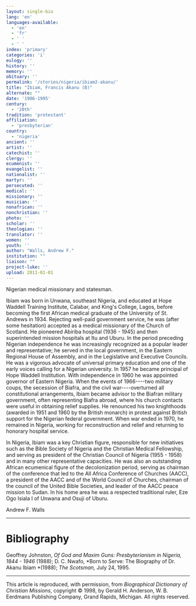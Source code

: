 ```yaml
---
layout: single-bio
lang: 'en'
languages-available:
  - 'en'
  - 'fr'
  - ' '
  - ' '
index: 'primary'
categories: 'i'
eulogy: ''
history: ''
memory: ''
obituary: ''
permalink: '/stories/nigeria/ibiam2-akanu/'
title: "Ibiam, Francis Akanu (B)"
alternate: ""
date: '1906-1995'
century:
  - '20th'
tradition: 'protestant'
affiliation:
  - 'presbyterian'
country:
  - 'nigeria'
ancient: ''
artist: ''
catechist: ''
clergy: ''
ecumenist: ''
evangelist: ''
nationalist: ''
martyr: ''
persecuted: ''
medical: ''
missionary: ''
musician: ''
nonafrican: ''
nonchristian: ''
photo: ''
scholar: ''
theologian: ''
translator: ''
women: ''
youth: ''
author: "Walls, Andrew F."
institution: ""
liaison: ""
project-luke: ''
upload: 2011-01-01
---
```




Nigerian medical missionary and statesman.

Ibiam was born in Unwana, southeast Nigeria, and educated at Hope Waddell Training Institute, Calabar, and King's College, Lagos, before becoming the first African medical graduate of the University of St. Andrews in 1934. Rejecting well-paid government service, he was (after some hesitation) accepted as a medical missionary of the Church of Scotland. He pioneered Abiriba hospital (1936 - 1945) and then superintended mission hospitals at Itu and Uburu. In the period preceding Nigerian independence he was increasingly recognized as a popular leader and representative; he served in the local government, in the Eastern Regional House of Assembly, and in the Legislative and Executive Councils. He was a vigorous advocate of universal primary education and one of the early voices calling for a Nigerian university. In 1957 he became principal of Hope Waddell Institution. With independence in 1960 he was appointed governor of Eastern Nigeria. When the events of 1966----two military coups, the secession of Biafra, and the civil war----overturned all constitutional arrangements, Ibiam became advisor to the Biafran military government, often representing Biafra abroad, where his church contacts were useful in obtaining relief supplies. He renounced his two knighthoods (awarded in 1951 and 1960 by the British monarch) in protest against British support for the Nigerian federal government. When war ended in 1970, he remained in Nigeria, working for reconstruction and relief and returning to honorary hospital service.

In Nigeria, Ibiam was a key Christian figure, responsible for new initiatives such as the Bible Society of Nigeria and the Christian Medical Fellowship, and serving as president of the Christian Council of Nigeria (1955 - 1958) and in many other representative capacities. He was also an outstanding African ecumenical figure of the decolonization period, serving as chairman of the conference that led to the All Africa Conference of Churches (AACC), a president of the AACC and of the World Council of Churches, chairman of the council of the United Bible Societies, and leader of the AACC peace mission to Sudan. In his home area he was a respected traditional ruler, Eze Ogo Isiala I of Unwana and Osuji of Uburu.

Andrew F. Walls

---

# Bibliography

Geoffrey Johnston, *Of God and Maxim Guns: Presbyterianism in Nigeria, 1844 - 1946* (1988); D. C. Nwafo, *Born to Serve: The Biography of Dr. Akanu Ibiam *(1988); *The Scotsman,* July 24, 1995.

---

This article is reproduced, with permission, from *Biographical Dictionary of Christian Missions*,   copyright &copy; 1998, by Gerald H. Anderson, W. B. Eerdmans Publishing Company, Grand Rapids, Michigan.  All rights reserved.